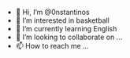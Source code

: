 - 👋 Hi, I’m @0nstantinos
- 👀 I’m interested in basketball
- 🌱 I’m currently learning English 
- 💞️ I’m looking to collaborate on ...
- 📫 How to reach me ...

<!---
0nstantinos/0nstantinos is a ✨ special ✨ repository because its `README.md` (this file) appears on your GitHub profile.
You can click the Preview link to take a look at your changes.
--->
